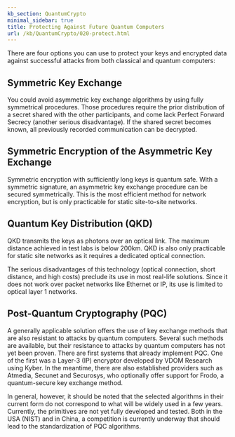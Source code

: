 ```yaml
---
kb_section: QuantumCrypto
minimal_sidebar: true
title: Protecting Against Future Quantum Computers
url: /kb/QuantumCrypto/020-protect.html
---
```

There are four options you can use to protect your keys and encrypted data against successful attacks from both classical and quantum computers:

## Symmetric Key Exchange

You could avoid asymmetric key exchange algorithms by using fully symmetrical procedures. Those procedures require the prior distribution of a secret shared with the other participants, and come lack Perfect Forward Secrecy (another serious disadvantage). If the shared secret becomes known, all previously recorded communication can be decrypted.

## Symmetric Encryption of the Asymmetric Key Exchange

Symmetric encryption with sufficiently long keys is quantum safe. With a symmetric signature, an asymmetric key exchange procedure can be secured symmetrically. This is the most efficient method for network encryption, but is only practicable for static site-to-site networks.

## Quantum Key Distribution (QKD)

QKD transmits the keys as photons over an optical link. The maximum distance achieved in test labs is below 200km. QKD is also only practicable for static site networks as it requires a dedicated optical connection. 

The serious disadvantages of this technology (optical connection, short distance, and high costs) preclude its use in most real-life solutions. Since it does not work over packet networks like Ethernet or IP, its use is limited to optical layer 1 networks.

## Post-Quantum Cryptography (PQC)

A generally applicable solution offers the use of key exchange methods that are also resistant to attacks by quantum computers. Several such methods are available, but their resistance to attacks by quantum computers has not yet been proven. There are first systems that already implement PQC. One of the first was a Layer-3 (IP) encryptor developed by VDOM Research using Kyber. In the meantime, there are also established providers such as Atmedia, Secunet and Securosys, who optionally offer support for Frodo, a quantum-secure key exchange method. 

In general, however, it should be noted that the selected algorithms in their current form do not correspond to what will be widely used in a few years. Currently, the primitives are not yet fully developed and tested. Both in the USA (NIST) and in China, a competition is currently underway that should lead to the standardization of PQC algorithms.